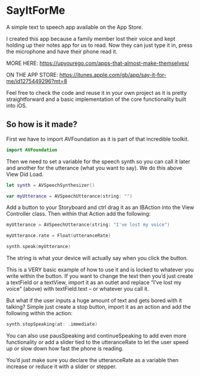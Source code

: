 # SayItForMe
A simple text to speech app available on the App Store.

I created this app because a family member lost their voice and kept holding up their notes app for us to read. Now they can just type it in, press the microphone and have their phone read it.

MORE HERE: https://upyourego.com/apps-that-almost-make-themselves/

ON THE APP STORE: https://itunes.apple.com/gb/app/say-it-for-me/id1275449296?mt=8

Feel free to check the code and reuse it in your own project as it is pretty straightforward and a basic implementation of the core functionality built into iOS.

## So how is it made?

First we have to import AVFoundation as it is part of that incredible toolkit.

```Swift
import AVFoundation
```

Then we need to set a variable for the speech synth so you can call it later and another for the utterance (what you want to say). We do this above View Did Load.

```Swift
let synth = AVSpeechSynthesizer()

var myUtterance = AVSpeechUtterance(string: "")
```

Add a button to your Storyboard and ctrl drag it as an IBAction into the View Controller class. Then within that Action add the following:

```Swift
myUtterance = AVSpeechUtterance(string: "I've lost my voice")

myUtterance.rate = Float(utteranceRate)

synth.speak(myUtterance)
```

The string is what your device will actually say when you click the button.

This is a VERY basic example of how to use it and is locked to whatever you write within the button. If you want to change the text then you’d just create a textField or a textView, import it as an outlet and replace “I’ve lost my voice” (above) with textField.text – or whatever you call it.

But what if the user inputs a huge amount of text and gets bored with it talking? Simple just create a stop button, import it as an action and add the following within the action:

```Swift
synth.stopSpeaking(at: .immediate)
```

You can also use pausSpeaking and continueSpeaking to add even more functionality or add a slider tied to the utteranceRate to let the user speed up or slow down how fast the phone is reading.

You’d just make sure you declare the utteranceRate as a variable then increase or reduce it with a slider or stepper.
